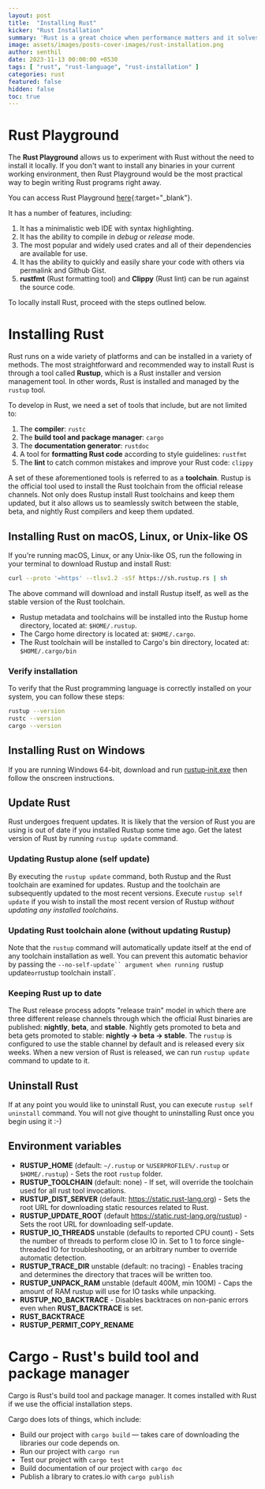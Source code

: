 ```yaml
---
layout: post
title:  "Installing Rust"
kicker: "Rust Installation"
summary: 'Rust is a great choice when performance matters and it solves pain points that bother many other languages. For the eighth year in a row, Rust has topped the chart as “the most desired programming language" in Stack Overflow’s annual developer survey, implying that many people who have had the chance to use it have fallen in love with it. The Rust community continues to grow.'
image: assets/images/posts-cover-images/rust-installation.png
author: senthil
date: 2023-11-13 00:00:00 +0530
tags: [ "rust", "rust-language", "rust-installation" ]
categories: rust
featured: false
hidden: false
toc: true
---
```


# Rust Playground

The **Rust Playground** allows us to experiment with Rust without the need to install it locally. If you don't want to install any binaries in your current working environment, then Rust Playground would be the most practical way to begin writing Rust programs right away.

You can access Rust Playground [here](https://play.rust-lang.org/){:target="_blank"}.

It has a number of features, including:

1. It has a minimalistic web IDE with syntax highlighting. 
2. It has the ability to compile in *debug* or *release* mode. 
3. The most popular and widely used crates and all of their dependencies are available for use.
4. It has the ability to quickly and easily share your code with others via permalink and Github Gist. 
5. **rustfmt** (Rust formatting tool) and **Clippy** (Rust lint) can be run against the source code.

To locally install Rust, proceed with the steps outlined below.

# Installing Rust

Rust runs on a wide variety of platforms and can be installed in a variety of methods. The most straightforward and recommended way to install Rust is through a tool called **Rustup**, which is a Rust installer and version management tool. In other words, Rust is installed and managed by the `rustup` tool. 

To develop in Rust, we need a set of tools that include, but are not limited to:

1. The **compiler**: `rustc`
2. The **build tool and package manager**: `cargo`
3. The **documentation generator**: `rustdoc`
4. A tool for **formatting Rust code** according to style guidelines: `rustfmt`
5. The **lint** to catch common mistakes and improve your Rust code: `clippy`

A set of these aforementioned tools is referred to as a **toolchain**. Rustup is the official tool used to install the Rust toolchain from the official release channels. Not only does Rustup install Rust toolchains and keep them updated, but it also allows us to seamlessly switch between the stable, beta, and nightly Rust compilers and keep them updated.

##  Installing Rust on macOS, Linux, or Unix-like OS

If you're running macOS, Linux, or any Unix-like OS, run the following in your terminal to download Rustup and install Rust:

```bash
curl --proto '=https' --tlsv1.2 -sSf https://sh.rustup.rs | sh
```

The above command will download and install Rustup itself, as well as the stable version of the Rust toolchain.

 - Rustup metadata and toolchains will be installed into the Rustup home directory, located at: `$HOME/.rustup`. 
 - The Cargo home directory is located at:  `$HOME/.cargo`. 
 - The Rust toolchain will be installed to Cargo's bin directory, located at: `$HOME/.cargo/bin`

### Verify installation

To verify that the Rust programming language is correctly installed on your system, you can follow these steps:

```bash
rustup --version
rustc --version
cargo --version
```

##  Installing Rust on Windows

If you are running Windows 64-bit, download and run [rustup‑init.exe](https://win.rustup.rs/x86_64) then follow the onscreen instructions.

## Update Rust

Rust undergoes frequent updates. It is likely that the version of Rust you are using is out of date if you installed Rustup some time ago. Get the latest version of Rust by running `rustup update` command.

### Updating Rustup alone (self update)

By executing the `rustup update` command, both Rustup and the Rust toolchain are examined for updates. Rustup and the toolchain are subsequently updated to the most recent versions. Execute `rustup self update` if you wish to install the most recent version of Rustup *without updating any installed toolchains*.

### Updating Rust toolchain alone (without updating Rustup)

Note that the `rustup` command will automatically update itself at the end of any toolchain installation as well. You can prevent this automatic behavior by passing the `--no-self-update`` argument when running `rustup update` or `rustup toolchain install`.


### Keeping Rust up to date

The Rust release process adopts "release train" model in which there are three different release channels through which the official Rust binaries are published: **nightly**, **beta**, and **stable**. Nightly gets promoted to beta and beta gets promoted to stable: **nightly → beta → stable**. The `rustup` is configured to use the stable channel by default and is released every six weeks. When a new version of Rust is released, we can run `rustup update` command to update to it.

## Uninstall Rust

If at any point you would like to uninstall Rust, you can execute `rustup self uninstall` command. You will not give thought to uninstalling Rust once you begin using it :-)

## Environment variables

- **RUSTUP_HOME** (default: `~/.rustup` or `%USERPROFILE%/.rustup` or `$HOME/.rustup`) - Sets the root `rustup` folder.
- **RUSTUP_TOOLCHAIN** (default: none) - If set, will override the toolchain used for all rust tool invocations.
- **RUSTUP_DIST_SERVER** (default: https://static.rust-lang.org) - Sets the root URL for downloading static resources related to Rust.
- **RUSTUP_UPDATE_ROOT** (default https://static.rust-lang.org/rustup) - Sets the root URL for downloading self-update.
- **RUSTUP_IO_THREADS** unstable (defaults to reported CPU count) - Sets the number of threads to perform close IO in. Set to 1 to force single-threaded IO for troubleshooting, or an arbitrary number to override automatic detection.
- **RUSTUP_TRACE_DIR** unstable (default: no tracing) - Enables tracing and determines the directory that traces will be written too.
- **RUSTUP_UNPACK_RAM** unstable (default 400M, min 100M) - Caps the amount of RAM rustup will use for IO tasks while unpacking.
- **RUSTUP_NO_BACKTRACE** - Disables backtraces on non-panic errors even when **RUST_BACKTRACE** is set.
- **RUST_BACKTRACE**
- **RUSTUP_PERMIT_COPY_RENAME**

# Cargo - Rust's build tool and package manager

Cargo is Rust's build tool and package manager. It comes installed with Rust if we use the official installation steps.

Cargo does lots of things, which include:

- Build our project with `cargo build` — takes care of downloading the libraries our code depends on.
- Run our project with `cargo run`
- Test our project with `cargo test`
- Build documentation of our project with `cargo doc`
- Publish a library to crates.io with `cargo publish`